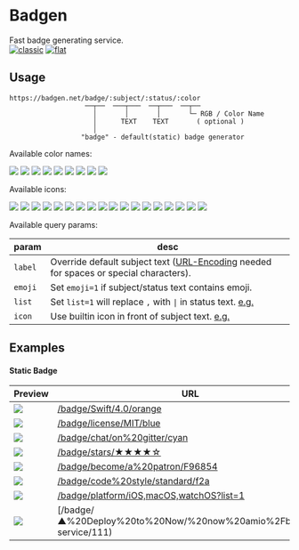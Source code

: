 # Badgen

Fast badge generating service.  
[![classic](https://badgen.net/badge/style/classic/pink)](https://badgen.net)
[![flat](https://flat.badgen.net/badge/style/flat/pink)](https://flat.badgen.net)

## Usage

```
https://badgen.net/badge/:subject/:status/:color
                   ──┬──  ───┬───  ──┬───  ──┬──
                     │       │       │       └─ RGB / Color Name
                     │      TEXT    TEXT       ( optional )
                     │
                  "badge" - default(static) badge generator
```

Available color names:

![](/badge/color/blue/blue)
![](/badge/color/cyan/cyan)
![](/badge/color/green/green)
![](/badge/color/yellow/yellow)
![](/badge/color/orange/orange)
![](/badge/color/red/red)
![](/badge/color/pink/pink)
![](/badge/color/purple/purple)
![](/badge/color/grey/grey)

Available icons:

![](/badge//travis?icon=travis)
![](/badge//circleci?icon=circleci)
![](/badge//appveyor?icon=appveyor)
![](/badge//dependabot?icon=dependabot)
![](/badge//codecov?icon=codecov)
![](/badge//docker?icon=docker)
![](/badge//github?icon=github)
![](/badge//gitlab?icon=gitlab)
![](/badge//slack?icon=slack)
![](/badge//gitter?icon=gitter)
![](/badge//firefox?icon=firefox)
![](/badge//chrome?icon=chrome)
![](/badge//twitter?icon=twitter)
![](/badge//terminal?icon=terminal)
![](/badge//airbnb?icon=airbnb)
![](/badge//patreon?icon=patreon)
![](/badge//apple?icon=apple)
![](/badge//windows?icon=windows)

Available query params:

| param | desc |
| ----- | ---- |
|`label`| Override default subject text ([URL-Encoding][url-enc-href] needed for spaces or special characters).
|`emoji`| Set `emoji=1` if subject/status text contains emoji.
| `list`| Set `list=1` will replace `,` with ` \| ` in status text. [e.g.][list-eg-href]
| `icon`| Use builtin icon in front of subject text. [e.g.][icon-eg-href]

## Examples

#### Static Badge

| Preview | URL |
| ------- | --- |
|![](/badge/Swift/4.0/orange) | [/badge/Swift/4.0/orange](/badge/Swift/4.0/orange)
|![](/badge/license/MIT/blue) | [/badge/license/MIT/blue](/badge/license/MIT/blue)
|![](/badge/chat/on%20gitter/cyan) | [/badge/chat/on%20gitter/cyan](/badge/chat/on%20gitter/cyan)
|![](/badge/stars/★★★★☆/green) | [/badge/stars/★★★★☆](/badge/stars/★★★★☆/green)
|![](/badge/become/a%20patron/F96854) | [/badge/become/a%20patron/F96854](/badge/become/a%20patron/F96854)
|![](/badge/code%20style/standard/f2a) | [/badge/code%20style/standard/f2a](/badge/code%20style/standard/f2a)
|![](/badge/platform/iOS,macOS,watchOS?list=1) | [/badge/platform/iOS,macOS,watchOS?list=1](/badge/platform/iOS,macOS,watchOS?list=1)
|![](/badge/▲%20Deploy%20to%20Now/$%20now%20amio%2Fbadgen-service/111) | [/badge/▲%20Deploy%20to%20Now/$%20now%20amio%2Fbadgen-service/111](/badge/▲%20Deploy%20to%20Now/$%20now%20amio%2Fbadgen-service/111)

<div id="live-badge-examples"></div>

<script>
  window.liveBadges = {
    /* source control */
    github: [
      ['latest release', '/github/release/babel/babel'],
      ['latest stable release', '/github/release/babel/babel/stable'],
      ['latest tag', '/github/tag/micromatch/micromatch'],
      ['stars', '/github/stars/micromatch/micromatch'],
      ['forks', '/github/forks/micromatch/micromatch'],
      ['watchers', '/github/watchers/micromatch/micromatch'],
      ['issues', '/github/issues/micromatch/micromatch'],
      ['open issues', '/github/open-issues/micromatch/micromatch']
    ],
    /* release registries */
    npm: [
      ['version', '/npm/v/express'],
      ['version', '/npm/v/babel-core'],
      ['version', '/npm/v/ava'],
      ['version (tag)', '/npm/v/ava/next'],
      ['version (tag)', '/npm/v/next/canary'],
      ['version (scoped)', '/npm/v/@babel/core'],
      ['version (scoped & tag)', '/npm/v/@nestjs/core/beta'],
      ['weekly downloads', '/npm/dw/express'],
      ['monthly downloads', '/npm/dm/express'],
      ['yearly downloads', '/npm/dy/express'],
      ['total downloads', '/npm/dt/express'],
      ['license', '/npm/license/lodash'],
      ['engines (node)', '/npm/node/express'],
      ['dependents', '/npm/dependents/got']
    ],
    crates: [
      ['version', '/crates/v/regex'],
      ['downloads', '/crates/d/regex'],
      ['downloads (latest)', '/crates/dl/regex']
    ],
    docker: [
      ['pulls (library)', '/docker/pulls/library/ubuntu'],
      ['stars (library)', '/docker/stars/library/ubuntu'],
      ['pulls (scoped)', '/docker/pulls/amio/node-chrome'],
      ['stars (icon & label)', '/docker/stars/library/mongo?icon=docker&label=stars']
    ],
    homebrew: [
      ['version', '/homebrew/v/fish'],
      ['version', '/homebrew/v/cake']
    ],
    'chrome extension': [
      ['version', '/chrome-web-store/v/ckkdlimhmcjmikdlpkmbgfkaikojcbjk'],
      ['users', '/chrome-web-store/users/ckkdlimhmcjmikdlpkmbgfkaikojcbjk'],
      ['price', '/chrome-web-store/price/ckkdlimhmcjmikdlpkmbgfkaikojcbjk'],
      ['rating', '/chrome-web-store/rating/ckkdlimhmcjmikdlpkmbgfkaikojcbjk'],
      ['stars', '/chrome-web-store/stars/ckkdlimhmcjmikdlpkmbgfkaikojcbjk'],
      ['rating count', '/chrome-web-store/rating-count/ckkdlimhmcjmikdlpkmbgfkaikojcbjk']
    ],
    'mozilla add-on': [
      ['version', '/amo/v/markdown-viewer-chrome'],
      ['users', '/amo/users/markdown-viewer-chrome'],
      ['rating', '/amo/rating/markdown-viewer-chrome'],
      ['stars', '/amo/stars/markdown-viewer-chrome'],
      ['reviews', '/amo/reviews/markdown-viewer-chrome']
    ],
    pypi: [
      ['version', '/pypi/v/pip'],
      ['version', '/pypi/v/docutils'],
      ['license', '/pypi/license/pip']
    ],
    nuget: [
      ['version (stable)', '/nuget/v/newtonsoft.json'],
      ['version (pre)', '/nuget/v/newtonsoft.json/pre'],
      ['version (latest)', '/nuget/v/newtonsoft.json/latest']
    ],
    packagist: [
      ['version (stable)', '/packagist/v/monolog/monolog'],
      ['version (pre)', '/packagist/v/monolog/monolog/pre'],
      ['version (latest)', '/packagist/v/monolog/monolog/latest'],
      ['total downloads', '/packagist/dt/monolog/monolog'],
      ['daily downloads', '/packagist/dd/monolog/monolog'],
      ['monthly downloads', '/packagist/dm/monolog/monolog'],
      ['favers', '/packagist/favers/monolog/monolog'],
      ['dependents', '/packagist/dependents/monolog/monolog'],
      ['suggesters', '/packagist/suggesters/monolog/monolog'],
      ['name', '/packagist/n/monolog/monolog'],
      ['github stars', '/packagist/ghs/monolog/monolog'],
      ['github watchers', '/packagist/ghw/monolog/monolog'],
      ['github forks', '/packagist/ghf/monolog/monolog'],
      ['github issues', '/packagist/ghi/monolog/monolog'],
      ['language', '/packagist/lang/monolog/monolog'],
    ],
    rubygems: [
      ['version (stable)', '/rubygems/v/rails'],
      ['version (pre)', '/rubygems/v/rails/pre'],
      ['version (latest)', '/rubygems/v/rails/latest'],
      ['total downloads', '/rubygems/dt/rails'],
      ['version downloads', '/rubygems/dv/rails'],
      ['name', '/rubygems/n/rails'],
      ['platform', '/rubygems/p/rails'],
    ],
    /* CIs */
    travis: [
      ['build', '/travis/babel/babel'],
      ['build (branch)', '/travis/babel/babel/6.x']
    ],
    circleci: [
      ['build', '/circleci/github/nuxt/nuxt.js'],
      ['build (branch)', '/circleci/github/nuxt/nuxt.js/master']
    ],
    appveyor: [
      ['build', '/appveyor/ci/gruntjs/grunt'],
      ['build (branch)', '/appveyor/ci/gruntjs/grunt/deprecate']
    ],
    codecov: [
      ['coverage (github)', '/codecov/c/github/tunnckoCore/gitcommit'],
      ['coverage (github, branch)', '/codecov/c/github/babel/babel/6.x'],
      ['coverage (bitbucket)', '/codecov/c/bitbucket/ignitionrobotics/ign-math'],
      ['coverage (bitbucket, branch)', '/codecov/c/bitbucket/ignitionrobotics/ign-math/master'],
      ['coverage (gitlab)', '/codecov/c/gitlab/gitlab-org/gitaly'],
      ['coverage (gitlab, branch)', '/codecov/c/gitlab/gitlab-org/gitaly/master']
    ],
    coveralls: [
      ['coverage (github)', '/coveralls/c/github/jekyll/jekyll'],
      ['coverage (github, branch)', '/coveralls/c/github/jekyll/jekyll/master'],
      ['coverage (bitbucket)', '/coveralls/c/bitbucket/pyKLIP/pyklip'],
      ['coverage (bitbucket, branch)', '/coveralls/c/bitbucket/pyKLIP/pyklip/master'],
    ],
    /* quality & metrics */
    'david-dm': [
      ['dependencies', '/david/dep/zeit/pkg'],
      ['dev dependencies', '/david/dev/zeit/pkg'],
      ['peer dependencies', '/david/peer/epoberezkin/ajv-keywords'],
      ['optional dependencies', '/david/optional/epoberezkin/ajv-keywords'],
    ],
    packagephobia: [
      ['install size', '/packagephobia/install/webpack'],
      ['publish size', '/packagephobia/publish/webpack'],
      ['publish size (scoped)', '/packagephobia/publish/@tusbar/cache-control']
    ],
    bundlephobia: [
      ['minified', '/bundlephobia/min/react'],
      ['minified + gzip', '/bundlephobia/minzip/react'],
      ['(scoped) minified + gzip', '/bundlephobia/minzip/@nuxtjs/axios']
    ],
    'uptime robot': [
      ['status', '/uptime-robot/status/m780731617-a9e038618dc1aee36a44c4af'],
      ['(24 hours) uptime', '/uptime-robot/day/m780731617-a9e038618dc1aee36a44c4af'],
      ['(past week) uptime', '/uptime-robot/week/m780731617-a9e038618dc1aee36a44c4af'],
      ['(past month) uptime', '/uptime-robot/month/m780731617-a9e038618dc1aee36a44c4af'],
      ['(last hours) response', '/uptime-robot/response/m780731617-a9e038618dc1aee36a44c4af']
    ],
    /* utilities */
    'opencollective': [
      ['backers', '/opencollective/backers/webpack'],
      ['contributors', '/opencollective/contributors/webpack'],
      ['balance', '/opencollective/balance/webpack'],
      ['yearly income', '/opencollective/yearly/webpack'],
    ]
  }

  window.links = {
    packagephobia: { doc: true },
    'uptime robot': { doc: true },
  }
</script>

<script>
  // Update usage url for 'flat.badgen.net'
  if (window.location.hostname === 'flat.badgen.net') {
    const code = document.querySelector('pre code')
    code.innerText = code.innerText.replace(
      'badgen.net',
      'flat.badgen.net'
    ).replace(/\n/g, '\n     ')
  }
</script>

<script type="module">
  // Render live badge examples
  import { html, render } from 'https://cdn.jsdelivr.net/npm/lit-html@0.10.2/lit-html.js'

  const genExamples = (badges, links) => html`
    <h4 id="live-badge">Live Badge</h4>
    <div>${Object.entries(badges).map(([service, examples]) => html`
      <dl>
        <dt id="${service}">
          <a class="title" href="#${service}">${service}</a>
          ${links[service] && links[service].doc ?
            html`<a class="doc" href="/docs/${service.replace(/ /m, '-')}" target="_blank">?</a>` : ''}
        </dt>
        ${examples.map(([desc, src]) => html`
          <dd>
            <b>${desc}</b>
            <i><img src=${src} /></i>
            <span><a href=${src}>${src}</a></span>
          </dd>
        `)}
      </dl>
    `)}</div>
  `

  // use "?only=npm" to show only "npm" badge examples
  const only = new URL(window.location).searchParams.get('only')
  const badges = only ? { [only]: window.liveBadges[only] } : window.liveBadges

  render(
    genExamples(badges, window.links),
    document.querySelector('#live-badge-examples')
  )
</script>

[url-enc-href]: https://developer.mozilla.org/en-US/docs/Glossary/percent-encoding
[style-eg-href]: /badge/color/blue/blue?style=flat
[list-eg-href]: /badge/platform/ios,macos,tvos?list=1
[icon-eg-href]: /badge/docker/v1.2.3/blue?icon=docker
